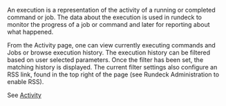 <!--
#/ title: Executions
-->
<p>
An execution is a representation of the activity of a running or completed command or job. The data about the execution is used in rundeck to monitor the progress of a job or command and later for reporting about what happened.
</p>
<p>
From the Activity page, one can view currently executing commands and Jobs or browse execution history. The execution history can be filtered based on user selected parameters. Once the filter has been set, the matching history is displayed. The current filter settings also configure an RSS link, found in the top right of the page (see Rundeck Administration to enable RSS).
</p>
<p>
See <a href="https://rundeck.org/docs/manual/activity.html" target="_blank">Activity</a>
</p>